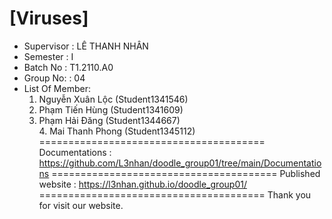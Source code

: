 [Viruses]
=======================================
+ Supervisor		: LÊ THANH NHÂN
+ Semester		: I	
+ Batch No		: T1.2110.A0	
+ Group No:		: 04
+ List Of Member:
	1. Nguyễn Xuân Lộc  	(Student1341546)
	2. Phạm Tiến Hùng	(Student1341609)
	3. Phạm Hải Đăng 	(Student1344667)	
        4. Mai Thanh Phong  (Student1345112)
=======================================
Documentations : https://github.com/L3nhan/doodle_group01/tree/main/Documentations
=======================================
Published website : https://l3nhan.github.io/doodle_group01/
=======================================
Thank you for visit our website.
